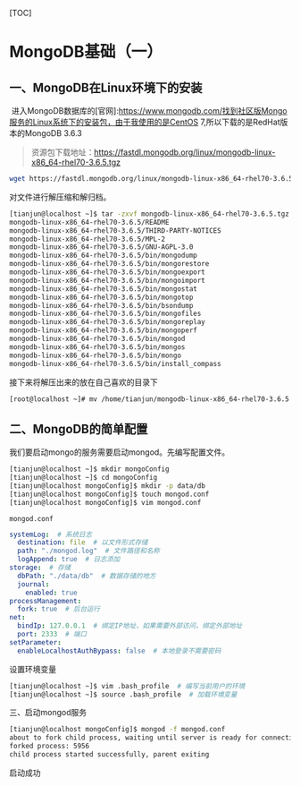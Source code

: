 [TOC]

# MongoDB基础（一）

## 一、MongoDB在Linux环境下的安装

​	进入MongoDB数据库的[官网]:https://www.mongodb.com/找到社区版Mongo服务的Linux系统下的安装包，由于我使用的是CentOS 7,所以下载的是RedHat版本的MongoDB 3.6.3

> 资源包下载地址：https://fastdl.mongodb.org/linux/mongodb-linux-x86_64-rhel70-3.6.5.tgz

```bash
wget https://fastdl.mongodb.org/linux/mongodb-linux-x86_64-rhel70-3.6.5.tgz
```

对文件进行解压缩和解归档。

```bash
[tianjun@localhost ~]$ tar -zxvf mongodb-linux-x86_64-rhel70-3.6.5.tgz 
mongodb-linux-x86_64-rhel70-3.6.5/README
mongodb-linux-x86_64-rhel70-3.6.5/THIRD-PARTY-NOTICES
mongodb-linux-x86_64-rhel70-3.6.5/MPL-2
mongodb-linux-x86_64-rhel70-3.6.5/GNU-AGPL-3.0
mongodb-linux-x86_64-rhel70-3.6.5/bin/mongodump
mongodb-linux-x86_64-rhel70-3.6.5/bin/mongorestore
mongodb-linux-x86_64-rhel70-3.6.5/bin/mongoexport
mongodb-linux-x86_64-rhel70-3.6.5/bin/mongoimport
mongodb-linux-x86_64-rhel70-3.6.5/bin/mongostat
mongodb-linux-x86_64-rhel70-3.6.5/bin/mongotop
mongodb-linux-x86_64-rhel70-3.6.5/bin/bsondump
mongodb-linux-x86_64-rhel70-3.6.5/bin/mongofiles
mongodb-linux-x86_64-rhel70-3.6.5/bin/mongoreplay
mongodb-linux-x86_64-rhel70-3.6.5/bin/mongoperf
mongodb-linux-x86_64-rhel70-3.6.5/bin/mongod
mongodb-linux-x86_64-rhel70-3.6.5/bin/mongos
mongodb-linux-x86_64-rhel70-3.6.5/bin/mongo
mongodb-linux-x86_64-rhel70-3.6.5/bin/install_compass
```

接下来将解压出来的放在自己喜欢的目录下

```bash
[root@localhost ~]# mv /home/tianjun/mongodb-linux-x86_64-rhel70-3.6.5 /usr/local/mongodb
```

## 二、MongoDB的简单配置

我们要启动mongo的服务需要启动mongod。先编写配置文件。

```bash
[tianjun@localhost ~]$ mkdir mongoConfig
[tianjun@localhost ~]$ cd mongoConfig
[tianjun@localhost mongoConfig]$ mkdir -p data/db
[tianjun@localhost mongoConfig]$ touch mongod.conf
[tianjun@localhost mongoConfig]$ vim mongod.conf
```

`mongod.conf`

```yaml
systemLog:  # 系统日志
  destination: file  # 以文件形式存储
  path: "./mongod.log"  # 文件路径和名称
  logAppend: true  # 日志添加
storage:  # 存储
  dbPath: "./data/db"  # 数据存储的地方
  journal:
    enabled: true
processManagement:
  fork: true  # 后台运行
net:
  bindIp: 127.0.0.1  # 绑定IP地址，如果需要外部访问，绑定外部地址
  port: 2333  # 端口
setParameter:
  enableLocalhostAuthBypass: false  # 本地登录不需要密码
```

设置环境变量

```bash
[tianjun@localhost ~]$ vim .bash_profile  # 编写当前用户的环境
[tianjun@localhost ~]$ source .bash_profile  # 加载环境变量
```

三、启动mongod服务

```bash
[tianjun@localhost mongoConfig]$ mongod -f mongod.conf 
about to fork child process, waiting until server is ready for connections.
forked process: 5956
child process started successfully, parent exiting
```

启动成功



